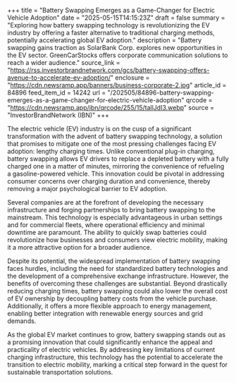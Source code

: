 +++
title = "Battery Swapping Emerges as a Game-Changer for Electric Vehicle Adoption"
date = "2025-05-15T14:15:23Z"
draft = false
summary = "Exploring how battery swapping technology is revolutionizing the EV industry by offering a faster alternative to traditional charging methods, potentially accelerating global EV adoption."
description = "Battery swapping gains traction as SolarBank Corp. explores new opportunities in the EV sector. GreenCarStocks offers corporate communication solutions to reach a wider audience."
source_link = "https://rss.investorbrandnetwork.com/gcs/battery-swapping-offers-avenue-to-accelerate-ev-adoption/"
enclosure = "https://cdn.newsramp.app/banners/business-corporate-2.jpg"
article_id = 84896
feed_item_id = 14242
url = "/202505/84896-battery-swapping-emerges-as-a-game-changer-for-electric-vehicle-adoption"
qrcode = "https://cdn.newsramp.app/ibn/qrcode/255/15/tallJdI3.webp"
source = "InvestorBrandNetwork (IBN)"
+++

<p>The electric vehicle (EV) industry is on the cusp of a significant transformation with the advent of battery swapping technology, a solution that promises to mitigate one of the most pressing challenges facing EV adoption: lengthy charging times. Unlike conventional plug-in charging, battery swapping allows EV drivers to replace a depleted battery with a fully charged one in a matter of minutes, mirroring the convenience of refueling a gasoline-powered vehicle. This innovation could be pivotal in addressing consumer concerns over charging duration and convenience, thereby removing a major psychological barrier to EV adoption.</p><p>Several companies are at the forefront of developing the necessary infrastructure and forging partnerships to bring battery swapping to the mainstream. This technology is especially advantageous in urban settings and for commercial fleets, where operational efficiency and minimal downtime are paramount. The ability to quickly swap batteries could revolutionize how businesses and consumers view electric mobility, making it a more attractive option for a broader audience.</p><p>Despite its potential, the widespread implementation of battery swapping faces hurdles, including the need for standardized battery technologies and the development of a comprehensive exchange infrastructure. However, the benefits of overcoming these challenges are substantial. Beyond drastically reducing charging times, battery swapping could also lower the overall cost of EV ownership by decoupling battery costs from the vehicle purchase. Additionally, it offers a more flexible approach to energy management, enabling better integration with renewable energy sources and grid demands.</p><p>As the global EV market continues to grow, battery swapping stands out as a promising innovation that could significantly enhance the appeal and practicality of electric vehicles. By addressing key limitations of current charging infrastructure, this technology has the potential to accelerate the transition to electric mobility, marking a critical step forward in the quest for sustainable transportation solutions.</p>